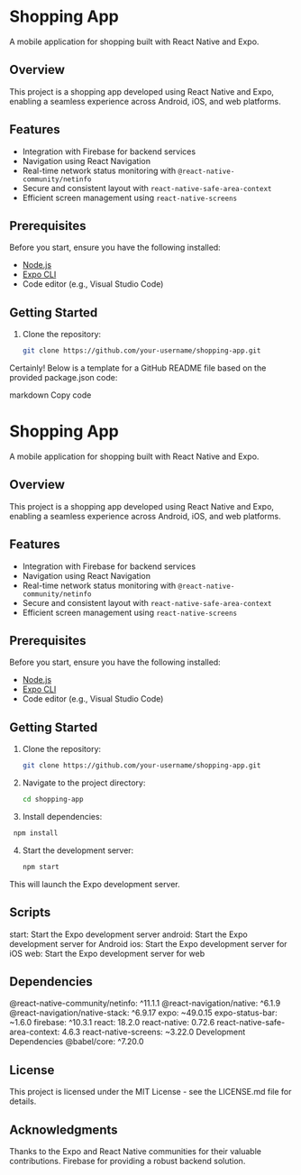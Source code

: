 # Shopping App

A mobile application for shopping built with React Native and Expo.

## Overview

This project is a shopping app developed using React Native and Expo, enabling a seamless experience across Android, iOS, and web platforms.

## Features

- Integration with Firebase for backend services
- Navigation using React Navigation
- Real-time network status monitoring with `@react-native-community/netinfo`
- Secure and consistent layout with `react-native-safe-area-context`
- Efficient screen management using `react-native-screens`

## Prerequisites

Before you start, ensure you have the following installed:

- [Node.js](https://nodejs.org/)
- [Expo CLI](https://docs.expo.dev/get-started/installation/)
- Code editor (e.g., Visual Studio Code)

## Getting Started

1. Clone the repository:

   ```bash
   git clone https://github.com/your-username/shopping-app.git

Certainly! Below is a template for a GitHub README file based on the provided package.json code:

markdown
Copy code
# Shopping App

A mobile application for shopping built with React Native and Expo.

## Overview

This project is a shopping app developed using React Native and Expo, enabling a seamless experience across Android, iOS, and web platforms.

## Features

- Integration with Firebase for backend services
- Navigation using React Navigation
- Real-time network status monitoring with `@react-native-community/netinfo`
- Secure and consistent layout with `react-native-safe-area-context`
- Efficient screen management using `react-native-screens`

## Prerequisites

Before you start, ensure you have the following installed:

- [Node.js](https://nodejs.org/)
- [Expo CLI](https://docs.expo.dev/get-started/installation/)
- Code editor (e.g., Visual Studio Code)

## Getting Started

1. Clone the repository:

   ```bash
   git clone https://github.com/your-username/shopping-app.git
   
2. Navigate to the project directory:

   ```bash
   cd shopping-app
   ```

3. Install dependencies:

  ```bash
   npm install
   ```

4. Start the development server:

   ```bash
   npm start
   ```

This will launch the Expo development server.

## Scripts

start: Start the Expo development server
android: Start the Expo development server for Android
ios: Start the Expo development server for iOS
web: Start the Expo development server for web

## Dependencies

@react-native-community/netinfo: ^11.1.1
@react-navigation/native: ^6.1.9
@react-navigation/native-stack: ^6.9.17
expo: ~49.0.15
expo-status-bar: ~1.6.0
firebase: ^10.3.1
react: 18.2.0
react-native: 0.72.6
react-native-safe-area-context: 4.6.3
react-native-screens: ~3.22.0
Development Dependencies
@babel/core: ^7.20.0

## License

This project is licensed under the MIT License - see the LICENSE.md file for details.

## Acknowledgments

Thanks to the Expo and React Native communities for their valuable contributions.
Firebase for providing a robust backend solution.
